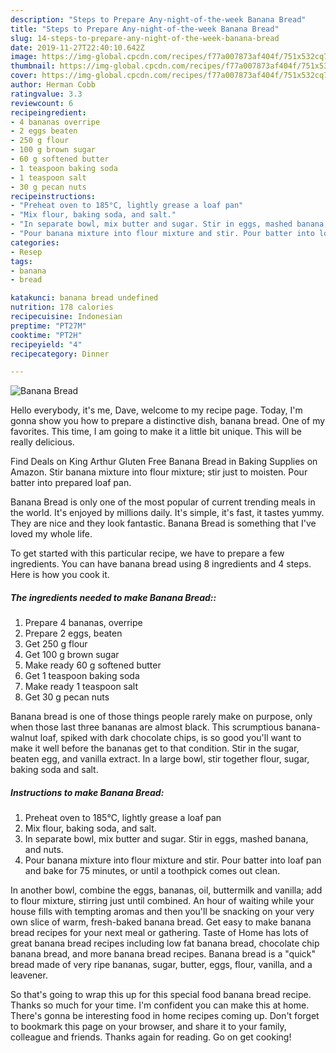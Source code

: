 ```yaml
---
description: "Steps to Prepare Any-night-of-the-week Banana Bread"
title: "Steps to Prepare Any-night-of-the-week Banana Bread"
slug: 14-steps-to-prepare-any-night-of-the-week-banana-bread
date: 2019-11-27T22:40:10.642Z
image: https://img-global.cpcdn.com/recipes/f77a007873af404f/751x532cq70/banana-bread-recipe-main-photo.jpg
thumbnail: https://img-global.cpcdn.com/recipes/f77a007873af404f/751x532cq70/banana-bread-recipe-main-photo.jpg
cover: https://img-global.cpcdn.com/recipes/f77a007873af404f/751x532cq70/banana-bread-recipe-main-photo.jpg
author: Herman Cobb
ratingvalue: 3.3
reviewcount: 6
recipeingredient:
- 4 bananas overripe
- 2 eggs beaten
- 250 g flour
- 100 g brown sugar
- 60 g softened butter
- 1 teaspoon baking soda
- 1 teaspoon salt
- 30 g pecan nuts
recipeinstructions:
- "Preheat oven to 185°C, lightly grease a loaf pan"
- "Mix flour, baking soda, and salt."
- "In separate bowl, mix butter and sugar. Stir in eggs, mashed banana, and nuts."
- "Pour banana mixture into flour mixture and stir. Pour batter into loaf pan and bake for 75 minutes, or until a toothpick comes out clean."
categories:
- Resep
tags:
- banana
- bread

katakunci: banana bread undefined
nutrition: 178 calories
recipecuisine: Indonesian
preptime: "PT27M"
cooktime: "PT2H"
recipeyield: "4"
recipecategory: Dinner

---
```



![Banana Bread](https://img-global.cpcdn.com/recipes/f77a007873af404f/751x532cq70/banana-bread-recipe-main-photo.jpg)

Hello everybody, it's me, Dave, welcome to my recipe page. Today, I'm gonna show you how to prepare a distinctive dish, banana bread. One of my favorites. This time, I am going to make it a little bit unique. This will be really delicious.

Find Deals on King Arthur Gluten Free Banana Bread in Baking Supplies on Amazon. Stir banana mixture into flour mixture; stir just to moisten. Pour batter into prepared loaf pan.

Banana Bread is only one of the most popular of current trending meals in the world. It's enjoyed by millions daily. It's simple, it's fast, it tastes yummy. They are nice and they look fantastic. Banana Bread is something that I've loved my whole life.


To get started with this particular recipe, we have to prepare a few ingredients. You can have banana bread using 8 ingredients and 4 steps. Here is how you cook it.

##### The ingredients needed to make Banana Bread::

1. Prepare 4 bananas, overripe
1. Prepare 2 eggs, beaten
1. Get 250 g flour
1. Get 100 g brown sugar
1. Make ready 60 g softened butter
1. Get 1 teaspoon baking soda
1. Make ready 1 teaspoon salt
1. Get 30 g pecan nuts


Banana bread is one of those things people rarely make on purpose, only when those last three bananas are almost black. This scrumptious banana-walnut loaf, spiked with dark chocolate chips, is so good you&#39;ll want to make it well before the bananas get to that condition. Stir in the sugar, beaten egg, and vanilla extract. In a large bowl, stir together flour, sugar, baking soda and salt. 

##### Instructions to make Banana Bread:

1. Preheat oven to 185°C, lightly grease a loaf pan
1. Mix flour, baking soda, and salt.
1. In separate bowl, mix butter and sugar. Stir in eggs, mashed banana, and nuts.
1. Pour banana mixture into flour mixture and stir. Pour batter into loaf pan and bake for 75 minutes, or until a toothpick comes out clean.


In another bowl, combine the eggs, bananas, oil, buttermilk and vanilla; add to flour mixture, stirring just until combined. An hour of waiting while your house fills with tempting aromas and then you&#39;ll be snacking on your very own slice of warm, fresh-baked banana bread. Get easy to make banana bread recipes for your next meal or gathering. Taste of Home has lots of great banana bread recipes including low fat banana bread, chocolate chip banana bread, and more banana bread recipes. Banana bread is a &#34;quick&#34; bread made of very ripe bananas, sugar, butter, eggs, flour, vanilla, and a leavener. 

So that's going to wrap this up for this special food banana bread recipe. Thanks so much for your time. I'm confident you can make this at home. There's gonna be interesting food in home recipes coming up. Don't forget to bookmark this page on your browser, and share it to your family, colleague and friends. Thanks again for reading. Go on get cooking!
